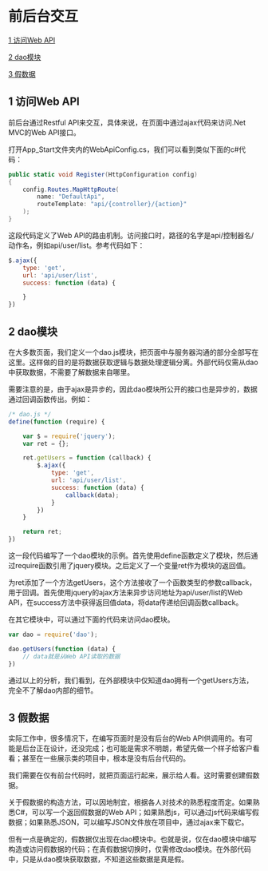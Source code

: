 # 前后台交互
[1  访问Web API](#user-content-1--访问Web-API)

[2  dao模块](#user-content-2--dao模块)

[3  假数据](#user-content-3--假数据)

##  1  访问Web API

前后台通过Restful API来交互，具体来说，在页面中通过ajax代码来访问.Net MVC的Web API接口。

打开App_Start文件夹内的WebApiConfig.cs，我们可以看到类似下面的c#代码：

```c#
public static void Register(HttpConfiguration config)
{
    config.Routes.MapHttpRoute(
        name: "DefaultApi",
        routeTemplate: "api/{controller}/{action}"
    );
}
```

这段代码定义了Web API的路由机制。访问接口时，路径的名字是api/控制器名/动作名，例如api/user/list。参考代码如下：

```javascript
$.ajax({
    type: 'get',
    url: 'api/user/list',
    success: function (data) {

    }
})
```

##  2  dao模块

在大多数页面，我们定义一个dao.js模块，把页面中与服务器沟通的部分全部写在这里。这样做的目的是将数据获取逻辑与数据处理逻辑分离。外部代码仅需从dao中获取数据，不需要了解数据来自哪里。

需要注意的是，由于ajax是异步的，因此dao模块所公开的接口也是异步的，数据通过回调函数传出。例如：

```javascript
/* dao.js */
define(function (require) {

    var $ = require('jquery');
    var ret = {};

    ret.getUsers = function (callback) {
        $.ajax({
            type: 'get',
            url: 'api/user/list',
            success: function (data) {
                callback(data);
            }
        })
    }

    return ret;
})
```

这一段代码编写了一个dao模块的示例。首先使用define函数定义了模块，然后通过require函数引用了jquery模块。之后定义了一个变量ret作为模块的返回值。

为ret添加了一个方法getUsers，这个方法接收了一个函数类型的参数callback，用于回调。首先使用jquery的ajax方法来异步访问地址为api/user/list的Web API，在success方法中获得返回值data，将data传递给回调函数callback。

在其它模块中，可以通过下面的代码来访问dao模块。

```javascript
var dao = require('dao');

dao.getUsers(function (data) {
    // data就是从Web API读取的数据
})
```

通过以上的分析，我们看到，在外部模块中仅知道dao拥有一个getUsers方法，完全不了解dao内部的细节。



##  3  假数据

实际工作中，很多情况下，在编写页面时是没有后台的Web API供调用的。有可能是后台正在设计，还没完成；也可能是需求不明朗，希望先做一个样子给客户看看；甚至在一些展示类的项目中，根本是没有后台代码的。

我们需要在仅有前台代码时，就把页面运行起来，展示给人看。这时需要创建假数据。

关于假数据的构造方法，可以因地制宜，根据各人对技术的熟悉程度而定。如果熟悉C#，可以写一个返回假数据的Web API；如果熟悉js，可以通过js代码来编写假数据；如果熟悉JSON，可以编写JSON文件放在项目中，通过ajax来下载它。

但有一点是确定的，假数据仅出现在dao模块中。也就是说，仅在dao模块中编写构造或访问假数据的代码；在真假数据切换时，仅需修改dao模块。在外部代码中，只是从dao模块获取数据，不知道这些数据是真是假。
